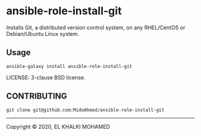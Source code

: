 # ansible-role-install-git

Installs Git, a distributed version control system, on any RHEL/CentOS or Debian/Ubuntu Linux system.

## Usage

`ansible-galaxy install ansible-role-install-git`

LICENSE: 3-clause BSD license.

## CONTRIBUTING

`git clone git@github.com:MidoAhmed/ansible-role-install-git`

---
Copyright © 2020, EL KHALKI MOHAMED
